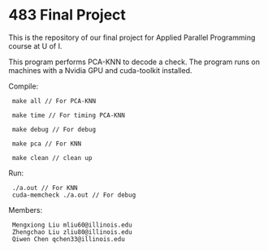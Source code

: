 # 483 Final Project
This is the repository of our final project for Applied Parallel Programming course at U of I.

This program performs PCA-KNN to decode a check.
The program runs on machines with a Nvidia GPU and cuda-toolkit installed.

Compile: 
	 
	 make all // For PCA-KNN
	 
	 make time // For timing PCA-KNN	

	 make debug // For debug
	
	 make pca // For KNN
	
	 make clean // clean up

Run: 
	
	 ./a.out // For KNN
	 cuda-memcheck ./a.out // For debug


Members: 

	 Mengxiong Liu mliu60@illinois.edu
	 Zhengchao Liu zliu80@illinois.edu
	 Qiwen Chen qchen33@illinois.edu
